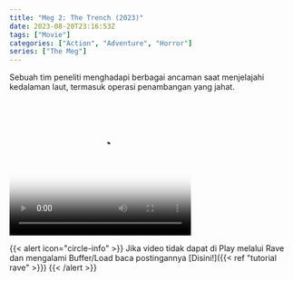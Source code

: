 ```yaml
---
title: "Meg 2: The Trench (2023)"
date: 2023-08-20T23:16:53Z
tags: ["Movie"]
categories: ["Action", "Adventure", "Horror"]
series: ["The Meg"]
---
```

Sebuah tim peneliti menghadapi berbagai ancaman saat menjelajahi kedalaman laut, termasuk operasi penambangan yang jahat.

<video width="320" height="240" poster="https://www.themoviedb.org/t/p/original/8pjWz2lt29KyVGoq1mXYu6Br7dE.jpg" controls>
   <source src="https://kp3d-my.sharepoint.com/personal/ryoo_kp3d_onmicrosoft_com/_layouts/15/download.aspx?share=EXMbtd77qP1KptMWyYWmlDkBN7Y4kH8RvowXt40PySG2zQ" type="video/mp4">
</video>

{{< alert icon="circle-info" >}}
Jika video tidak dapat di Play melalui Rave dan mengalami Buffer/Load baca postingannya [Disini!]({{< ref "tutorial rave" >}})
{{< /alert >}}